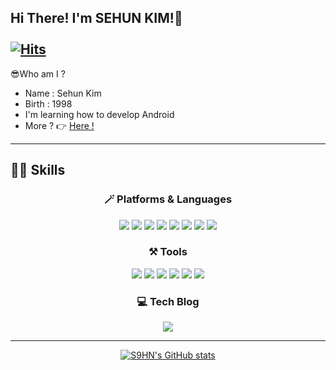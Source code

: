 ## Hi There! I'm SEHUN KIM!🙌                                [![Hits](https://hits.seeyoufarm.com/api/count/incr/badge.svg?url=https://github.com/s9hn)](https://hits.seeyoufarm.com)
  
😎Who am I ? 

- Name : Sehun Kim
- Birth : 1998
- I'm learning how to develop Android  
- More ? 👉 [Here !](https://cheddar-liquid-051.notion.site/SEHUN-KIM-c3f97f60bed34ddd96dcf14124383919)
---
  
## 💪🏻 Skills

<div align=center>
  
### 🪄 Platforms & Languages
<img src="https://img.shields.io/badge/Android%20Studio-3DDC84.svg?style=flat-square&logo=android-studio&logoColor=white"/> 
<img src="https://img.shields.io/badge/Visual%20Studio-5C2D91.svg?style=flat-square&logo=Visual%20Studio&logoColor=white"/> 
<img src="https://img.shields.io/badge/IntelliJIDEA-000000.svg?style=flat-square&logo=IntelliJIDEA&logoColor=white"/>
<img src="https://img.shields.io/badge/Kotlin-7F52FF.svg?style=flat-square&logo=Kotlin&logoColor=white"/>
<img src="https://img.shields.io/badge/java-%23ED8B00.svg?style=flat-square&logo=Java&logoColor=white"/>
<img src="https://img.shields.io/badge/C%23-%23239120.svg?style=flat-square&logo=C-sharp&logoColor=white"/>
<img src="https://img.shields.io/badge/C++-00599C.svg?style=flat-square&logo=c%2B%2B&logoColor=white"/>
<img src="https://img.shields.io/badge/C-A8B9CC.svg?style=flat-square&logo=C&logoColor=white"/>

### ⚒ Tools
<img src="https://img.shields.io/badge/Git-F05032.svg?style=flat-square&logo=Git&logoColor=white"/>
<img src="https://img.shields.io/badge/Github-181717.svg?style=flat-square&logo=Github&logoColor=white"/>
<img src="https://img.shields.io/badge/Postman-FF6C37.svg?style=flat-square&logo=Postman&logoColor=white"/>
<img src="https://img.shields.io/badge/-Swagger-%23Clojure.svg?style=flat-square&logo=swagger&logoColor=white"/>
<img src="https://img.shields.io/badge/Notion-000000.svg?style=flat-square&logo=Notion&logoColor=white"/>
<img src="https://img.shields.io/badge/figma-%23F24E1E.svg?style=flat-square&logo=figma&logoColor=white"/>

### 💻 Tech Blog
  <a href="https://s2ehun.tistory.com//"><img src="https://img.shields.io/badge/Tistory-000000?style=flat-square&logo=Tistory&logoColor=white&link=https://s2ehun.tistory.com/"/></a>
  

--- 
  
[![S9HN's GitHub stats](https://github-readme-stats.vercel.app/api?username=s9hn&show_icons=true&theme=radical)](https://github.com/s9hn/github-readme-stats)
 

   </div>
 
 
